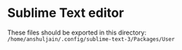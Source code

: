 # Sublime Text editor

These files should be exported in this directory:
```/home/anshuljain/.config/sublime-text-3/Packages/User```
